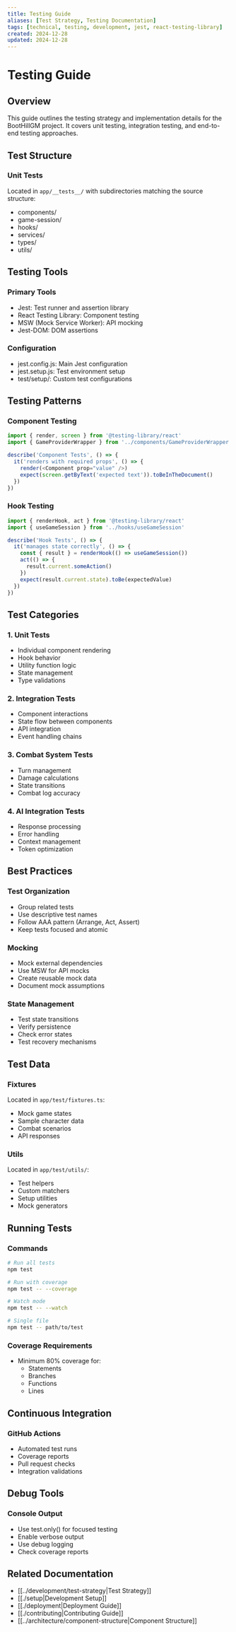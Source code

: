 ```yaml
---
title: Testing Guide
aliases: [Test Strategy, Testing Documentation]
tags: [technical, testing, development, jest, react-testing-library]
created: 2024-12-28
updated: 2024-12-28
---
```


# Testing Guide

## Overview
This guide outlines the testing strategy and implementation details for the BootHillGM project. It covers unit testing, integration testing, and end-to-end testing approaches.

## Test Structure

### Unit Tests
Located in `app/__tests__/` with subdirectories matching the source structure:
- components/
- game-session/
- hooks/
- services/
- types/
- utils/

## Testing Tools

### Primary Tools
- Jest: Test runner and assertion library
- React Testing Library: Component testing
- MSW (Mock Service Worker): API mocking
- Jest-DOM: DOM assertions

### Configuration
- jest.config.js: Main Jest configuration
- jest.setup.js: Test environment setup
- test/setup/: Custom test configurations

## Testing Patterns

### Component Testing
```typescript
import { render, screen } from '@testing-library/react'
import { GameProviderWrapper } from '../components/GameProviderWrapper'

describe('Component Tests', () => {
  it('renders with required props', () => {
    render(<Component prop="value" />)
    expect(screen.getByText('expected text')).toBeInTheDocument()
  })
})
```

### Hook Testing
```typescript
import { renderHook, act } from '@testing-library/react'
import { useGameSession } from '../hooks/useGameSession'

describe('Hook Tests', () => {
  it('manages state correctly', () => {
    const { result } = renderHook(() => useGameSession())
    act(() => {
      result.current.someAction()
    })
    expect(result.current.state).toBe(expectedValue)
  })
})
```

## Test Categories

### 1. Unit Tests
- Individual component rendering
- Hook behavior
- Utility function logic
- State management
- Type validations

### 2. Integration Tests
- Component interactions
- State flow between components
- API integration
- Event handling chains

### 3. Combat System Tests
- Turn management
- Damage calculations
- State transitions
- Combat log accuracy

### 4. AI Integration Tests
- Response processing
- Error handling
- Context management
- Token optimization

## Best Practices

### Test Organization
- Group related tests
- Use descriptive test names
- Follow AAA pattern (Arrange, Act, Assert)
- Keep tests focused and atomic

### Mocking
- Mock external dependencies
- Use MSW for API mocks
- Create reusable mock data
- Document mock assumptions

### State Management
- Test state transitions
- Verify persistence
- Check error states
- Test recovery mechanisms

## Test Data

### Fixtures
Located in `app/test/fixtures.ts`:
- Mock game states
- Sample character data
- Combat scenarios
- API responses

### Utils
Located in `app/test/utils/`:
- Test helpers
- Custom matchers
- Setup utilities
- Mock generators

## Running Tests

### Commands
```bash
# Run all tests
npm test

# Run with coverage
npm test -- --coverage

# Watch mode
npm test -- --watch

# Single file
npm test -- path/to/test
```

### Coverage Requirements
- Minimum 80% coverage for:
  * Statements
  * Branches
  * Functions
  * Lines

## Continuous Integration

### GitHub Actions
- Automated test runs
- Coverage reports
- Pull request checks
- Integration validations

## Debug Tools

### Console Output
- Use test.only() for focused testing
- Enable verbose output
- Use debug logging
- Check coverage reports

## Related Documentation
- [[../development/test-strategy|Test Strategy]]
- [[./setup|Development Setup]]
- [[./deployment|Deployment Guide]]
- [[./contributing|Contributing Guide]]
- [[../architecture/component-structure|Component Structure]]
